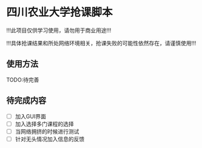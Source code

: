 # 四川农业大学抢课脚本
!!!此项目仅供学习使用，请勿用于商业用途!!!

!!!具体抢课结果和所处网络环境相关，抢课失败的可能性依然存在，请谨慎使用!!!

## 使用方法
TODO:待完善

## 待完成内容
- [ ] 加入GUI界面
- [ ] 加入选择多门课程的选择
- [ ] 当网络拥挤的时候进行测试
- [ ] 针对无头情况加入信息的反馈
